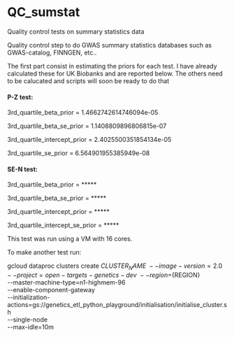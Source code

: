 # QC_sumstat
Quality control tests on summary statistics data

Quality control step to do GWAS summary statistics databases such as GWAS-catalog, FINNGEN, etc..

The first part consist in estimating the priors for each test. I have already calculated these for UK Biobanks and are reported below. The others need to be calucated and scripts will soon be ready to do that


#### P-Z test:
3rd_quartile_beta_prior = 1.4662742614746094e-05

3rd_quartile_beta_se_prior = 1.1408809896806815e-07

3rd_quartile_intercept_prior = 2.4025500351854134e-05

3rd_quartile_se_prior = 6.564901955385949e-08


#### SE-N test:
3rd_quartile_beta_prior = *****

3rd_quartile_beta_se_prior = *****

3rd_quartile_intercept_prior = *****

3rd_quartile_intercept_se_prior = *****


This test was run using a VM with 16 cores.

To make another test run:

gcloud dataproc clusters create ${CLUSTER_NAME} \
        --image-version=2.0 \
        --project=open-targets-genetics-dev \
        --region=${REGION} \
		--master-machine-type=n1-highmem-96 \
        --enable-component-gateway \
        --initialization-actions=gs://genetics_etl_python_playground/initialisation/initialise_cluster.sh \
        --single-node \
        --max-idle=10m

